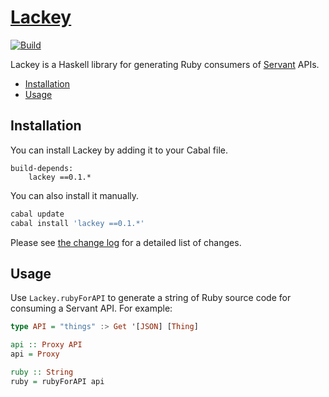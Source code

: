 # [Lackey][]

[![Build][]](https://travis-ci.org/tfausak/lackey)

Lackey is a Haskell library for generating Ruby consumers of [Servant][] APIs.

-   [Installation](#installation)
-   [Usage](#usage)

## Installation

You can install Lackey by adding it to your Cabal file.

```
build-depends:
    lackey ==0.1.*
```

You can also install it manually.

``` sh
cabal update
cabal install 'lackey ==0.1.*'
```

Please see [the change log][] for a detailed list of changes.

## Usage

Use `Lackey.rubyForAPI` to generate a string of Ruby source code for consuming
a Servant API. For example:

``` hs
type API = "things" :> Get '[JSON] [Thing]

api :: Proxy API
api = Proxy

ruby :: String
ruby = rubyForAPI api
```

[lackey]: https://github.com/tfausak/lackey
[build]: https://img.shields.io/travis/tfausak/lackey.svg
[servant]: http://haskell-servant.github.io
[the change log]: ./CHANGELOG.md

